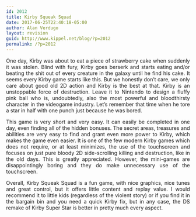 ```yaml
---
id: 2012
title: Kirby Squeak Squad
date: 2017-06-25T22:40:18-05:00
author: Alan Verdugo
layout: revision
guid: http://www.kippel.net/blog/?p=2012
permalink: /?p=2012
---
```

<p style="text-align: justify;">
  One day, Kirby was about to eat a piece of strawberry cake when suddenly it was stolen. Blind with fury, Kirby goes berserk and starts eating and/or beating the shit out of every creature in the galaxy until he find his cake. It seems every Kirby game starts like this. But we honestly don&#8217;t care, we only care about good old 2D action and Kirby is the best at that. Kirby is an unstoppable force of destruction. Leave it to Nintendo to design a fluffy pink ball who is, undoubtedly, also the most powerful and bloodthirsty character in the videogame industry. Let&#8217;s remember that time when he tore a star in half with one punch just because he was bored.
</p>

<p style="text-align: justify;">
  This game is very short and very easy. It can easily be completed in one day, even finding all of the hidden bonuses. The secret areas, treasures and abilities are very easy to find and grant even more power to Kirby, which makes the game even easier. It is one of the few modern Kirby games which does not require, or at least minimizes, the use of the touchscreen and focuses on just pure bloody 2D side-scrolling killing and destruction, like in the old days. This is greatly appreciated. However, the mini-games are disappointingly boring and they do make unnecessary use of the touchscreen.
</p>

<p style="text-align: justify;">
  Overall, Kirby Squeak Squad is a fun game, with nice graphics, nice tunes and great control, but it offers little content and replay value. I would recommend it to little kids (regardless of the violent story) or if you find it in the bargain bin and you need a quick Kirby fix, but in any case, the DS remake of Kirby Super Star is better in pretty much every aspect.
</p>